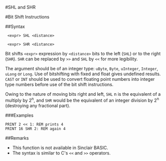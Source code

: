 #SHL and SHR

#Bit Shift Instructions

##Syntax

```
 <expr> SHL <distance>
```
```
 <expr> SHR <distance>
```


Bit shifts `<expr>` expression by `<distance>` bits to the left (`SHL`) or to the right (`SHR`).
`SHR` can be replaced by `>>` and `SHL` by `<<` for more legibility.

The <expr> argument should be of an integer type: `uByte`, `Byte`, `uInteger`, `Integer`, `uLong` or `Long`.
Use of bitshifting with fixed and float gives undefined results.
`CAST` or `INT` should be used to convert floating point numbers into integer type numbers before use of the bit shift instructions.

Owing to the nature of moving bits right and left, `SHL` n is the equivalent of a multiply by 2<sup>n</sup>, and `SHR` 
would be the equivalent of an integer division by 2<sup>n</sup> (destroying any fractional part).

###Examples
```
PRINT 2 << 1: REM prints 4
PRINT 16 SHR 2: REM again 4
```


##Remarks
* This function is not available in Sinclair BASIC.
* The syntax is similar to C's `<<` and `>>` operators.
